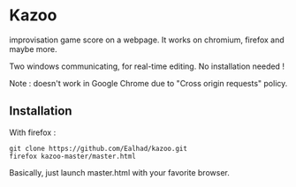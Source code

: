 # Kazoo

improvisation game score on a webpage. It works on chromium, firefox and maybe more.

Two windows communicating, for real-time editing. No installation needed !

Note : doesn't work in Google Chrome due to "Cross origin requests" policy.

## Installation

With firefox :

    git clone https://github.com/Ealhad/kazoo.git
    firefox kazoo-master/master.html

Basically, just launch master.html with your favorite browser.

